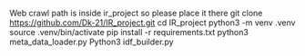 Web crawl path is inside ir_project so please place it there
git clone https://github.com/Dk-21/IR_project.git
cd IR_project
python3 -m venv .venv
source .venv/bin/activate
pip install -r requirements.txt 
python3 meta_data_loader.py
Python3 idf_builder.py
